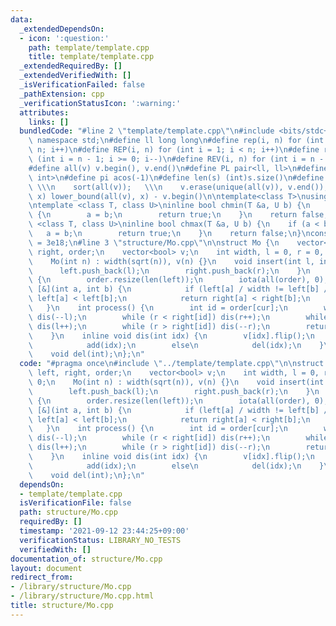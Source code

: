 ```yaml
---
data:
  _extendedDependsOn:
  - icon: ':question:'
    path: template/template.cpp
    title: template/template.cpp
  _extendedRequiredBy: []
  _extendedVerifiedWith: []
  _isVerificationFailed: false
  _pathExtension: cpp
  _verificationStatusIcon: ':warning:'
  attributes:
    links: []
  bundledCode: "#line 2 \"template/template.cpp\"\n#include <bits/stdc++.h>\nusing\
    \ namespace std;\n#define ll long long\n#define rep(i, n) for (int i = 0; i <\
    \ n; i++)\n#define REP(i, n) for (int i = 1; i < n; i++)\n#define rev(i, n) for\
    \ (int i = n - 1; i >= 0; i--)\n#define REV(i, n) for (int i = n - 1; i > 0; i--)\n\
    #define all(v) v.begin(), v.end()\n#define PL pair<ll, ll>\n#define PI pair<int,\
    \ int>\n#define pi acos(-1)\n#define len(s) (int)s.size()\n#define compress(v)\
    \ \\\n    sort(all(v));   \\\n    v.erase(unique(all(v)), v.end());\n#define comid(v,\
    \ x) lower_bound(all(v), x) - v.begin()\n\ntemplate<class T>\nusing prique=priority_queue<T,vector<T>,greater<>>;\n\
    \ntemplate <class T, class U>\ninline bool chmin(T &a, U b) {\n    if (a > b)\
    \ {\n        a = b;\n        return true;\n    }\n    return false;\n}\ntemplate\
    \ <class T, class U>\ninline bool chmax(T &a, U b) {\n    if (a < b) {\n     \
    \   a = b;\n        return true;\n    }\n    return false;\n}\nconstexpr ll inf\
    \ = 3e18;\n#line 3 \"structure/Mo.cpp\"\n\nstruct Mo {\n    vector<int> left,\
    \ right, order;\n    vector<bool> v;\n    int width, l = 0, r = 0, cur = 0;\n\
    \    Mo(int n) : width(sqrt(n)), v(n) {}\n    void insert(int l, int r) {\n  \
    \      left.push_back(l);\n        right.push_back(r);\n    }\n    void init()\
    \ {\n        order.resize(len(left));\n        iota(all(order), 0);\n        sort(all(order),\
    \ [&](int a, int b) {\n            if (left[a] / width != left[b] / width) return\
    \ left[a] < left[b];\n            return right[a] < right[b];\n        });\n \
    \   }\n    int process() {\n        int id = order[cur];\n        while (l > left[id])\
    \ dis(--l);\n        while (r < right[id]) dis(r++);\n        while (l < left[id])\
    \ dis(l++);\n        while (r > right[id]) dis(--r);\n        return order[cur++];\n\
    \    }\n    inline void dis(int idx) {\n        v[idx].flip();\n        if (v[idx])\n\
    \            add(idx);\n        else\n            del(idx);\n    }\n    void add(int);\n\
    \    void del(int);\n};\n"
  code: "#pragma once\n#include \"../template/template.cpp\"\n\nstruct Mo {\n    vector<int>\
    \ left, right, order;\n    vector<bool> v;\n    int width, l = 0, r = 0, cur =\
    \ 0;\n    Mo(int n) : width(sqrt(n)), v(n) {}\n    void insert(int l, int r) {\n\
    \        left.push_back(l);\n        right.push_back(r);\n    }\n    void init()\
    \ {\n        order.resize(len(left));\n        iota(all(order), 0);\n        sort(all(order),\
    \ [&](int a, int b) {\n            if (left[a] / width != left[b] / width) return\
    \ left[a] < left[b];\n            return right[a] < right[b];\n        });\n \
    \   }\n    int process() {\n        int id = order[cur];\n        while (l > left[id])\
    \ dis(--l);\n        while (r < right[id]) dis(r++);\n        while (l < left[id])\
    \ dis(l++);\n        while (r > right[id]) dis(--r);\n        return order[cur++];\n\
    \    }\n    inline void dis(int idx) {\n        v[idx].flip();\n        if (v[idx])\n\
    \            add(idx);\n        else\n            del(idx);\n    }\n    void add(int);\n\
    \    void del(int);\n};\n"
  dependsOn:
  - template/template.cpp
  isVerificationFile: false
  path: structure/Mo.cpp
  requiredBy: []
  timestamp: '2021-09-12 23:44:25+09:00'
  verificationStatus: LIBRARY_NO_TESTS
  verifiedWith: []
documentation_of: structure/Mo.cpp
layout: document
redirect_from:
- /library/structure/Mo.cpp
- /library/structure/Mo.cpp.html
title: structure/Mo.cpp
---
```

